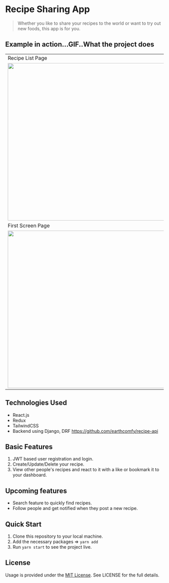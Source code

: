 # Recipe Sharing App

> Whether you like to share your recipes to the world or want to try out new foods, this app is for you.

## Example in action...GIF..What the project does

<table>
  <tr>
     <td>Recipe List Page</td>
     <td>Holiday Mention</td>
  </tr>
  <tr>
    <td valign="top"><img src = "https://user-images.githubusercontent.com/66206865/149466420-5a3ad850-80f4-44f3-bf31-929a57d6f793.png" width=500 /></td>
    <td valign="top"><img src = "https://user-images.githubusercontent.com/66206865/149467240-b37a4f63-293c-4e94-bc0a-b231707b0802.gif" width=500 /></td>
    
  </tr>
  <tr>
     <td>First Screen Page</td>
     <td>Holiday Mention</td>
  </tr>
  <tr>
    <td valign="top"><img src = "https://user-images.githubusercontent.com/66206865/149466498-14ab3176-1abe-497f-af3c-d31663838874.gif" width=500 /></td>
    <td valign="top"><img src = "https://user-images.githubusercontent.com/66206865/149466513-57b32988-e6dd-4445-af9d-7099b0cab093.gif" width=500 /></td>
    
  </tr>
 </table>


## Technologies Used
- React.js
- Redux
- TailwindCSS
- Backend using Django, DRF https://github.com/earthcomfy/recipe-api

## Basic Features

1. JWT based user registration and login.
2. Create/Update/Delete your recipe.
3. View other people's recipes and react to it with a like or bookmark it to your dashboard.

## Upcoming features

- Search feature to quickly find recipes.
- Follow people and get notified when they post a new recipe.

## Quick Start

1. Clone this repository to your local machine.
2. Add the necessary packages => `yarn add`
3. Run `yarn start` to see the project live.

## License

Usage is provided under the [MIT License](http://opensource.org/licenses/mit-license.php). See LICENSE for the full details.
